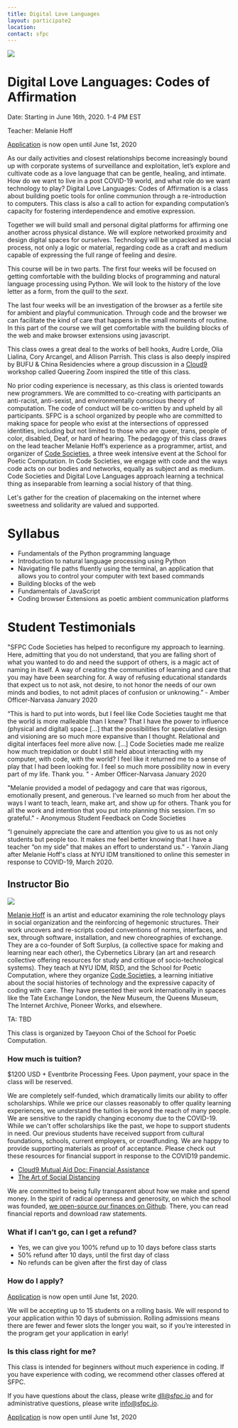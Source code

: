 ```yaml
---
title: Digital Love Languages
layout: participate2
location:
contact: sfpc
---
```

![](/static/img/codesocieties/digital-love-languages3.jpg)

# Digital Love Languages: Codes of Affirmation

Date: Starting in June 16th, 2020. 1-4 PM EST

Teacher: Melanie Hoff    

[Application](https://airtable.com/shr2q0neXIgi478Wa) is now open until June 1st, 2020

As our daily activities and closest relationships become increasingly bound up with corporate systems of surveillance and exploitation, let’s explore and cultivate code as a love language that can be gentle, healing, and intimate. How do we want to live in a post COVID-19 world, and what role do we want technology to play? Digital Love Languages: Codes of Affirmation is a class about building poetic tools for online communion through a re-introduction to computers. This class is also a call to action for expanding computation’s capacity for fostering interdependence and emotive expression.  

Together we will build small and personal digital platforms for affirming one another across physical distance. We will explore networked proximity and design digital spaces for ourselves. Technology will be unpacked as a social process, not only a logic or material, regarding code as a craft and medium capable of expressing the full range of feeling and desire.

This course will be in two parts. The first four weeks will be focused on getting comfortable with the building blocks of programming and natural language processing using Python.  We will look to the history of the love letter as a form, from the *quill* to the *sext*.

The last four weeks will be an investigation of the browser as a fertile site for ambient and playful communication. Through code and the browser we can facilitate the kind of care that happens in the small moments of routine. In this part of the course we will get comfortable with the building blocks of the web and make browser extensions using javascript.

This class owes a great deal to the works of bell hooks, Audre Lorde, Olia Lialina, Cory Arcangel, and Allison Parrish. This class is also deeply inspired by BUFU & China Residencies where a group discussion in a [Cloud9](https://cloud9.support/) workshop called Queering Zoom inspired the title of this class.

No prior coding experience is necessary, as this class is oriented towards new programmers. We are committed to co-creating with participants an anti-racist, anti-sexist, and environmentally conscious theory of computation. The code of conduct will be co-written by and upheld by all participants. SFPC is a school organized by people who are committed to making space for people who exist at the intersections of oppressed identities, including but not limited to those who are queer, trans, people of color, disabled, Deaf, or hard of hearing.  The pedagogy of this class draws on the lead teacher Melanie Hoff’s experience as a programmer, artist, and organizer of [Code Societies](http://sfpc.io/code-societies), a three week intensive event at the School for Poetic Computation. In Code Societies,  we engage with code and the ways code acts on our bodies and networks, equally as subject and as medium. Code Societies and Digital Love Languages approach learning a technical thing as inseparable from learning a social history of that thing.

Let's gather for the creation of placemaking on the internet where sweetness and solidarity are valued and supported.


# Syllabus

- Fundamentals of the Python programming language
- Introduction to natural language processing using Python
- Navigating file paths fluently using the terminal, an application that allows you to control your computer with text based commands
- Building blocks of the web
- Fundamentals of JavaScript
- Coding browser Extensions as poetic ambient communication platforms

# Student Testimonials

"SFPC Code Societies has helped to reconfigure my approach to learning. Here, admitting that you do not understand, that you are falling short of what you wanted to do and need the support of others, is a magic act of naming in itself. A way of creating the communities of learning and care that you may have been searching for. A way of refusing educational standards that expect us to not ask, not desire, to not honor the needs of our own minds and bodies, to not admit places of confusion or unknowing.” - Amber Officer-Narvasa January 2020


“This is hard to put into words, but I feel like Code Societies taught me that the world is more malleable than I knew? That I have the power to influence (physical and digital) space [...] that the possibilities for speculative design and visioning are so much more expansive than I thought. Relational and digital interfaces feel more alive now. [...] Code Societies made me realize how much trepidation or doubt I still held about interacting with my computer, with code, with the world? I feel like it returned me to a sense of play that I had been looking for. I feel so much more possibility now in every part of my life. Thank you. " - Amber Officer-Narvasa January 2020

"Melanie provided a model of pedagogy and care that was rigorous, emotionally present, and generous. I've learned so much from her about the ways I want to teach, learn, make art, and show up for others. Thank you for all the work and intention that you put into planning this session. I'm so grateful." - Anonymous Student Feedback on Code Societies


“I genuinely appreciate the care and attention you give to us as not only students but people too. It makes me feel better knowing that I have a teacher “on my side” that makes an effort to understand us.” - Yanxin Jiang after Melanie Hoff's class at NYU IDM transitioned to online this semester in response to COVID-19, March 2020.


## Instructor Bio

![](/static/img/codesocieties/melanie-bio-photo-sm3.jpg)

[Melanie Hoff](https://melanie-hoff.com/) is an artist and educator examining the role technology plays in social organization and the reinforcing of hegemonic structures. Their work uncovers and re-scripts coded conventions of norms, interfaces, and sex, through software, installation, and new choreographies of exchange. They are a co-founder of Soft Surplus, (a collective space for making and learning near each other), the Cybernetics Library (an art and research collective offering resources for study and critique of socio-technological systems). They teach at NYU IDM, RISD, and the School for Poetic Computation, where they organize [Code Societies](http://sfpc.io/code-societies), a learning initiative about the social histories of technology and the expressive capacity of coding with care. They have presented their work internationally in spaces like the Tate Exchange London, the New Museum, the Queens Museum, The Internet Archive, Pioneer Works, and elsewhere.

TA: TBD

This class is organized by Taeyoon Choi of the School for Poetic Computation.

### How much is tuition?

$1200 USD + Eventbrite Processing Fees. Upon payment, your space in the class will be reserved.

We are completely self-funded, which dramatically limits our ability to offer scholarships. While we price our classes reasonably to offer quality learning experiences, we understand the tuition is beyond the reach of many people. We are sensitive to the rapidly changing economy due to the COVID-19. While we can't offer scholarships like the past, we hope to support students in need. Our previous students have received support from cultural foundations, schools, current employers, or crowdfunding. We are happy to provide supporting materials as proof of acceptance. Please check out these resources for financial support in response to the COVID19 pandemic.

- [Cloud9 Mutual Aid Doc: Financial Assistance](https://docs.google.com/document/d/1Qo_w8b6u2yXKzE7dIUmSeWqk3FFrqS1KhoCGzqcmZiQ/edit#heading=h.8jojokwzkoa7)
- [The Art of Social Distancing](https://docs.google.com/spreadsheets/d/e/2PACX-1vTt0lJMLDRlx_HsE132C3aGFa-D_rvk8rDVtkt9E7BH0jVQHrv-zD0favR98AtgTlPbNl2A5RPDH63X/pubhtml)

We are committed to being fully transparent about how we make and spend money. In the spirit of radical openness and generosity, on which the school was founded, [we open-source our finances on Github](https://github.com/sfpc/finance-and-administration). There, you can read financial reports and download raw statements.

### What if I can’t go, can I get a refund?
- Yes, we can give you 100% refund up to 10 days before class starts
- 50% refund after 10 days, until the first day of class
- No refunds can be given after the first day of class


### How do I apply?

[Application](https://airtable.com/shr2q0neXIgi478Wa) is now open until June 1st, 2020.  

We will be accepting up to 15 students on a rolling basis. We will respond to your application within 10 days of submission. Rolling admissions means there are fewer and fewer slots the longer you wait, so if you’re interested in the program get your application in early!

### Is this class right for me?

This class is intended for beginners without much experience in coding. If you have experience with coding, we recommend other classes offered at SFPC.

If you have questions about the class, please write dll@sfpc.io and for administrative questions, please write info@sfpc.io.  


[Application](https://airtable.com/shr2q0neXIgi478Wa) is now open until June 1st, 2020
